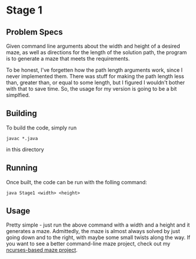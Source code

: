 # Stage 1

## Problem Specs

Given command line arguments about the width and height of a desired maze, as well as directions for the
length of the solution path, the program is to generate a maze that meets the requirements.

To be honest, I've forgetten how the path length arguments work, since I never implemented them. There was
stuff for making the path length less than, greater than, or equal to some length, but I figured I wouldn't
bother with that to save time. So, the usage for my version is going to be a bit simplfied.

## Building

To build the code, simply run
```
javac *.java
```
in this directory

## Running

Once built, the code can be run with the folling command:
```
java Stage1 <width> <height>
```

## Usage

Pretty simple - just run the above command with a width and a height and it generates a maze. Admittedly,
the maze is almost always solved by just going down and to the right, with maybe some small twists along
the way. If you want to see a better command-line maze project, check out my [ncurses-based maze project](http://github.com/evan1026/ncurses-maze).
